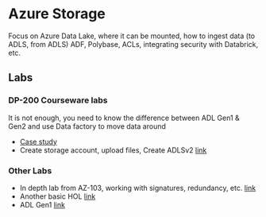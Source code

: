 # Azure Storage

Focus on Azure Data Lake, where it can be mounted, how to ingest data (to ADLS, from ADLS) ADF, Polybase, ACLs, integrating security with Databrick, etc.

## Labs
### DP-200 Courseware labs
It is not enough, you need to know the difference between ADL Gen1 & Gen2 and use Data factory to move data around
- [Case study](https://github.com/MicrosoftLearning/DP-200-Implementing-an-Azure-Data-Solution/blob/master/instructions/course-case-study.md)
- Create storage account, upload files, Create ADLSv2 [link](https://github.com/MicrosoftLearning/DP-200-Implementing-an-Azure-Data-Solution/blob/master/instructions/dp-200-02_instructions.md)

### Other Labs
- In depth lab from AZ-103, working with signatures, redundancy, etc. [link](https://github.com/MicrosoftLearning/AZ-103-MicrosoftAzureAdministrator/blob/master/Instructions/Labs/03%20-%20Implement%20and%20Manage%20Storage%20(az-100-02).md)
- Another basic HOL [link](https://github.com/MSRConnections/Azure-training-course/blob/master/Content/Storage/Azure%20Storage%20HOL.md)
- ADL Gen1 [link](https://github.com/MSRConnections/Azure-training-course/blob/master/Content/Data%20Lake/Azure%20Data%20Lake%20HOL.md)
